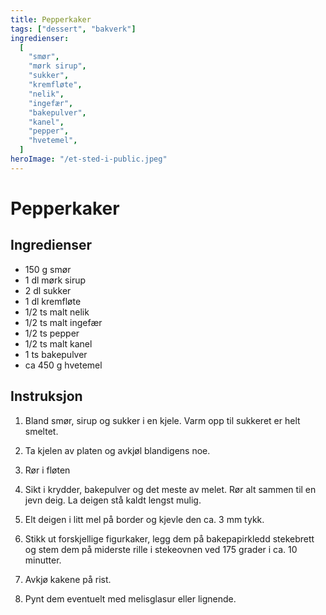```yaml
---
title: Pepperkaker
tags: ["dessert", "bakverk"]
ingredienser:
  [
    "smør",
    "mørk sirup",
    "sukker",
    "kremfløte",
    "nelik",
    "ingefær",
    "bakepulver",
    "kanel",
    "pepper",
    "hvetemel",
  ]
heroImage: "/et-sted-i-public.jpeg"
---
```


# Pepperkaker

## Ingredienser

- 150 g smør
- 1 dl mørk sirup
- 2 dl sukker
- 1 dl kremfløte
- 1/2 ts malt nelik
- 1/2 ts malt ingefær
- 1/2 ts pepper
- 1/2 ts malt kanel
- 1 ts bakepulver
- ca 450 g hvetemel

## Instruksjon

1. Bland smør, sirup og sukker i en kjele. Varm opp til sukkeret er helt smeltet.

2. Ta kjelen av platen og avkjøl blandigens noe.

3. Rør i fløten

4. Sikt i krydder, bakepulver og det meste av melet. Rør alt sammen til en jevn deig. La deigen stå kaldt lengst mulig.

5. Elt deigen i litt mel på border og kjevle den ca. 3 mm tykk.

6. Stikk ut forskjellige figurkaker, legg dem på bakepapirkledd stekebrett og stem dem på miderste rille i stekeovnen ved 175 grader i ca. 10 minutter.

7. Avkjø kakene på rist.

8. Pynt dem eventuelt med melisglasur eller lignende.
